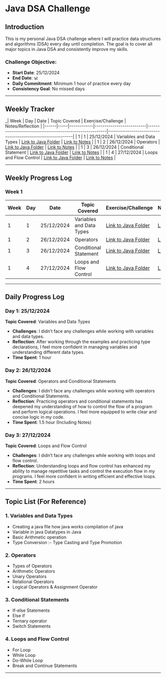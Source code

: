 # Java DSA Challenge

## Introduction

This is my personal Java DSA challenge where I will practice data structures and algorithms (DSA) every day until completion. The goal is to cover all major topics in Java DSA and consistently improve my skills.

### Challenge Objective:
- **Start Date**: 25/12/2024
- **End Date**:  🕉️
- **Daily Commitment**: Minimum 1 hour of practice every day
- **Consistency Goal**: No missed days

---

## Weekly Tracker

_| Week | Day | Date       | Topic Covered            | Exercise/Challenge                                      | Notes/Reflection                                           |
|------|-----|------------|--------------------------|---------------------------------------------------------|------------------------------------------------------------|
| 1    | 1   | 25/12/2024 | Variables and Data Types | [Link to Java Folder](./01Variables-And-Data-Types/src) | [Link to Notes](./01Variables-And-Data-Types/src/Notes.md) |
| 1    | 2   | 26/12/2024 | Operators                | [Link to Java Folder](./02Operators/src)                | [Link to Notes](./02Operators/src/Notes.md)                |
| 1    | 3   | 26/12/2024 | Conditional Statement    | [Link to Java Folder](./03ConditionalStatement/src)     | [Link to Notes](./03ConditionalStatement/src/Notes.md)     |
| 1    | 4   | 27/12/2024 | Loops and Flow Control   | [Link to Java Folder](./04LoopsAndFlowControl/src)      | [Link to Notes](./04LoopsAndFlowControl/src/Notes.md)      |

---

## Weekly Progress Log

### Week 1

| Week | Day | Date       | Topic Covered            | Exercise/Challenge                                      | Notes/Reflection                                           |
|------|-----|------------|--------------------------|---------------------------------------------------------|------------------------------------------------------------|
| 1    | 1   | 25/12/2024 | Variables and Data Types | [Link to Java Folder](./01Variables-And-Data-Types/src) | [Link to Notes](./01Variables-And-Data-Types/src/Notes.md) |
| 1    | 2   | 26/12/2024 | Operators                | [Link to Java Folder](./02Operators/src)                | [Link to Notes](./02Operators/src/Notes.md)                |
| 1    | 3   | 26/12/2024 | Conditional Statement    | [Link to Java Folder](./03ConditionalStatement/src)     | [Link to Notes](./03ConditionalStatement/src/Notes.md)     |                                                           |
| 1    | 4   | 27/12/2024 | Loops and Flow Control   | [Link to Java Folder](./04LoopsAndFlowControl/src)      | [Link to Notes](./04LoopsAndFlowControl/src/Notes.md)      |

---

## Daily Progress Log

### Day 1: 25/12/2024

**Topic Covered**: Variables and Data Types

- **Challenges**: I didn’t face any challenges while working with variables and data types.
- **Reflection**: After working through the examples and practicing type declarations, I feel more confident in managing variables and understanding different data types.
- **Time Spent**: 1 hour

### Day 2: 26/12/2024

**Topic Covered**: Operators and Conditional Statements

- **Challenges**: I didn’t face any challenges while working with operators and Conditional Statements.
- **Reflection**: Practicing operators and conditional statements has deepened my understanding of how to control the flow of a program and perform logical operations. I feel more equipped to write clear and concise logic in my code.
- **Time Spent**: 1.5 hour (Including Notes)



### Day 3: 27/12/2024

**Topic Covered**: Loops and Flow Control

- **Challenges**: I didn’t face any challenges while working with loops and flow control.
- **Reflection**: Understanding loops and flow control has enhanced my ability to manage repetitive tasks and control the execution flow in my programs. I feel more confident in writing efficient and effective loops.
- **Time Spent**: 2 hours

---

## Topic List (For Reference)

### 1. Variables and Data Types
- Creating a java file how java works compilation of java
- Variable in java Datatypes in Java
- Basic Arithmetic operation 
- Type Conversion :- Type Casting and Type Promotion

### 2. Operators
- Types of Operators
- Arithmetic Operators
- Unary Operators
- Relational Operators
- Logical Operators & Assignment Operator

### 3. Conditional Statements
- If-else Statements
- Else if
- Ternary operator
- Switch Statements

### 4. Loops and Flow Control
- For Loop
- While Loop
- Do-While Loop
- Break and Continue Statements

---


